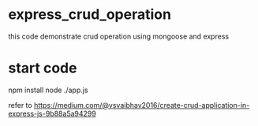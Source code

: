 # express_crud_operation
this code demonstrate crud operation using mongoose and express

# start code
npm install
node ./app.js


refer to https://medium.com/@vsvaibhav2016/create-crud-application-in-express-js-9b88a5a94299
